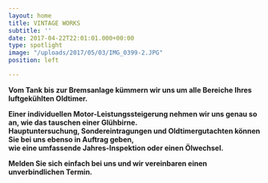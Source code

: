 ```yaml
---
layout: home
title: VINTAGE WORKS
subtitle: ''
date: 2017-04-22T22:01:01.000+00:00
type: spotlight
image: "/uploads/2017/05/03/IMG_0399-2.JPG"
position: left

---
```

**Vom Tank bis zur Bremsanlage kümmern wir uns um alle Bereiche Ihres luftgekühlten Oldtimer.**

**Einer individuellen Motor-Leistungssteigerung nehmen wir uns genau so an, wie das tauschen einer Glühbirne.<br>Hauptuntersuchung, Sondereintragungen und Oldtimergutachten können Sie bei uns ebenso in Auftrag geben,<br>wie eine umfassende Jahres-Inspektion oder einen Ölwechsel.**

**Melden Sie sich einfach bei uns und wir vereinbaren einen unverbindlichen Termin.**